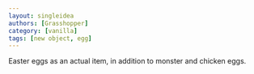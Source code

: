 ```yaml
---
layout: singleidea
authors: [Grasshopper]
category: [vanilla]
tags: [new object, egg]
---
```

Easter eggs as an actual item, in addition to monster and chicken eggs.
